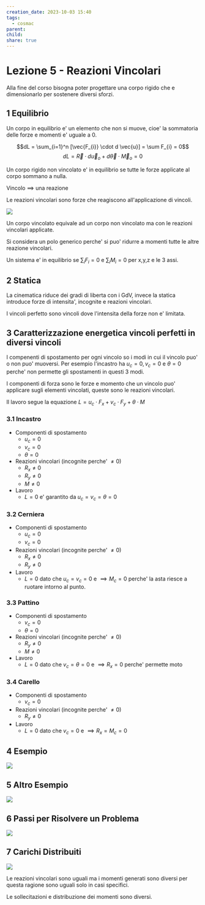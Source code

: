 ```yaml
---
creation_date: 2023-10-03 15:40
tags:
  - cosmac
parent: 
child: 
share: true
---
```

# Lezione 5 - Reazioni Vincolari

Alla fine del corso bisogna poter progettare una corpo rigido che e dimensionarlo per sostenere diversi sforzi.

## 1  Equilibrio

Un corpo in equilibrio e' un elemento che non si muove, cioe' la sommatoria delle forze e momenti e' uguale a 0.

$$dL = \sum_{i=1}^n [\vec{F_{i}} \cdot d \vec{u}] = \sum F_{i} = 0$$
$$dL = \vec{R} \cdot d \vec{u}_{o} + d \vec{\theta} \cdot \vec{M}_{o} = 0$$

Un corpo rigido non vincolato e' in equilibrio se tutte le forze applicate al corpo sommano a nulla.

Vincolo $\implies$ una reazione

Le reazioni vincolari sono forze che reagiscono all'applicazione di vincoli.

<!Diagramma>
![](Pasted%20image%2020231007205055.png)

Un corpo vincolato equivale ad un corpo non vincolato ma con le reazioni vincolari applicate.

Si considera un polo generico perche' si puo' ridurre a momenti tutte le altre reazione vincolari.

Un sistema e' in equilibrio se $\sum_{i}F_{i} =0$ e $\sum_{i}M_{i}=0$ per x,y,z e le 3 assi.

## 2  Statica

La cinematica riduce dei gradi di liberta con i GdV, invece la statica introduce forze di intensita', incognite e reazioni vincolari.

I vincoli perfetto sono vincoli dove l'intensita della forze non e' limitata.

## 3  Caratterizzazione energetica vincoli perfetti in diversi vincoli

I compenenti di spostamento per ogni vincolo so i modi in cui il vincolo puo' o non puo' muoversi. Per esempio l'incastro ha $u_{c} = 0, v_{c} = 0$ e $\theta = 0$ perche' non permette gli spostamenti in questi 3 modi.

I componenti di forza sono le forze e momento che un vincolo puo' applicare sugli elementi vincolati, queste sono le reazioni vincolari.

Il lavoro segue la equazione $L  = u_{c} \cdot F_{x} + v_{c} \cdot F_{y} + \theta \cdot M$

### 3.1  Incastro

- Componenti di spostamento
	-  $u_{c} = 0$
	- $v_{c} = 0$
	- $\theta =0$
- Reazioni vincolari (incognite perche' $\neq 0$)
	- $R_{x} \neq 0$
	- $R_{y} \neq 0$
	- $M \neq 0$
- Lavoro
	- $L = 0$ e' garantito da $u_{c} = v_{c} = \theta = 0$

### 3.2  Cerniera

- Componenti di spostamento
	-  $u_{c} = 0$
	- $v_{c} = 0$
- Reazioni vincolari (incognite perche' $\neq 0$)
	- $R_{x} \neq 0$
	- $R_{y} \neq 0$
- Lavoro
	- $L = 0$  dato che $u_{c} = v_{c} = 0$ e $\implies M_{c} = 0$ perche' la asta riesce a ruotare intorno al punto.

### 3.3  Pattino

- Componenti di spostamento
	- $v_{c} = 0$
	- $\theta =0$
- Reazioni vincolari (incognite perche' $\neq 0$)
	- $R_{y} \neq 0$
	- $M \neq 0$
- Lavoro
	- $L = 0$ dato che $v_{c} = \theta = 0$ e $\implies R_{x} = 0$ perche' permette moto

### 3.4  Carello

- Componenti di spostamento
	- $v_{c} = 0$
- Reazioni vincolari (incognite perche' $\neq 0$)
	- $R_{y} \neq 0$
- Lavoro
	- $L = 0$ dato che $v_{c} = 0$ e $\implies R_{x} = M_{c} = 0$

## 4  Esempio

<!Diagramma>
![](Pasted%20image%2020231007205126.png)
## 5  Altro Esempio

<!Diagramma>
![](Pasted%20image%2020231007205147.png)
## 6  Passi per Risolvere un Problema

![](Pasted%20image%2020231003154037.png)

## 7  Carichi Distribuiti

<!Diagramma>
![](Pasted%20image%2020231007205210.png)

 Le reazioni vincolari sono uguali ma i momenti generati sono diversi per questa ragione sono uguali solo in casi specifici.

Le sollecitazioni e distribuzione dei momenti sono diversi.